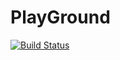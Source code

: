 # PlayGround

[![Build Status](https://travis-ci.org/nicolasmarchal/PlayGround.svg?branch=master)](https://travis-ci.org/nicolasmarchal/PlayGround)